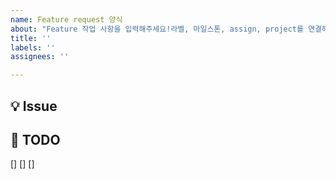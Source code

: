 ```yaml
---
name: Feature request 양식
about: "Feature 작업 사항을 입력해주세요!라벨, 마일스톤, assign, project를 연결해주세요\U0001F60A"
title: ''
labels: ''
assignees: ''

---
```


💡 Issue
-----



📝 TODO
-----
[]
[]
[]
